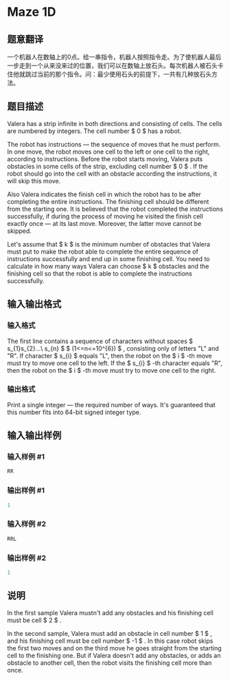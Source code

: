 # Maze 1D

## 题意翻译

一个机器人在数轴上的0点。给一串指令，机器人按照指令走。为了使机器人最后一步走到一个从来没来过的位置，我们可以在数轴上放石头。每次机器人被石头卡住他就跳过当前的那个指令。问：最少使用石头的前提下，一共有几种放石头方法。

## 题目描述

Valera has a strip infinite in both directions and consisting of cells. The cells are numbered by integers. The cell number $ 0 $ has a robot.

The robot has instructions — the sequence of moves that he must perform. In one move, the robot moves one cell to the left or one cell to the right, according to instructions. Before the robot starts moving, Valera puts obstacles in some cells of the strip, excluding cell number $ 0 $ . If the robot should go into the cell with an obstacle according the instructions, it will skip this move.

Also Valera indicates the finish cell in which the robot has to be after completing the entire instructions. The finishing cell should be different from the starting one. It is believed that the robot completed the instructions successfully, if during the process of moving he visited the finish cell exactly once — at its last move. Moreover, the latter move cannot be skipped.

Let's assume that $ k $ is the minimum number of obstacles that Valera must put to make the robot able to complete the entire sequence of instructions successfully and end up in some finishing cell. You need to calculate in how many ways Valera can choose $ k $ obstacles and the finishing cell so that the robot is able to complete the instructions successfully.

## 输入输出格式

### 输入格式

The first line contains a sequence of characters without spaces $ s_{1}s_{2}...\ s_{n} $ $ (1<=n<=10^{6}) $ , consisting only of letters "L" and "R". If character $ s_{i} $ equals "L", then the robot on the $ i $ -th move must try to move one cell to the left. If the $ s_{i} $ -th character equals "R", then the robot on the $ i $ -th move must try to move one cell to the right.

### 输出格式

Print a single integer — the required number of ways. It's guaranteed that this number fits into 64-bit signed integer type.

## 输入输出样例

### 输入样例 #1

```cpp
RR

```
### 输出样例 #1

```cpp
1

```
### 输入样例 #2

```cpp
RRL

```
### 输出样例 #2

```cpp
1

```
## 说明

In the first sample Valera mustn't add any obstacles and his finishing cell must be cell $ 2 $ .

In the second sample, Valera must add an obstacle in cell number $ 1 $ , and his finishing cell must be cell number $ -1 $ . In this case robot skips the first two moves and on the third move he goes straight from the starting cell to the finishing one. But if Valera doesn't add any obstacles, or adds an obstacle to another cell, then the robot visits the finishing cell more than once.


